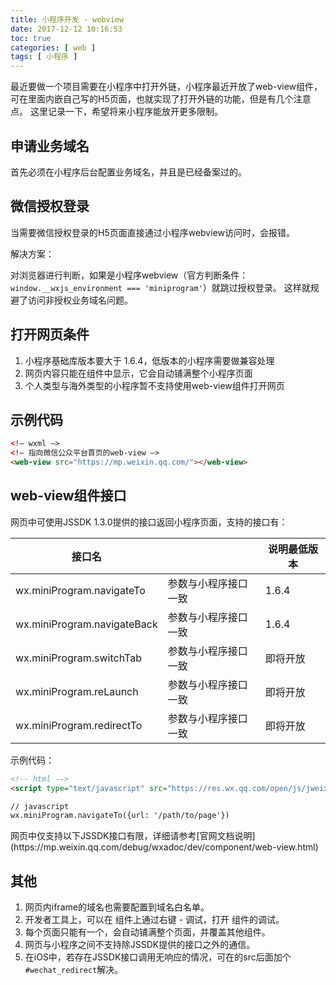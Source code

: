 ```yaml
---
title: 小程序开发 - webview
date: 2017-12-12 10:16:53
toc: true
categories: [ web ]
tags: [ 小程序 ]
---
```


最近要做一个项目需要在小程序中打开外链，小程序最近开放了web-view组件，
可在里面内嵌自己写的H5页面，也就实现了打开外链的功能，但是有几个注意点。
这里记录一下，希望将来小程序能放开更多限制。
<!-- more -->

## 申请业务域名

首先必须在小程序后台配置业务域名，并且是已经备案过的。

## 微信授权登录

当需要微信授权登录的H5页面直接通过小程序webview访问时，会报错。

解决方案：

对浏览器进行判断，如果是小程序webview（官方判断条件：`window.__wxjs_environment === 'miniprogram'`）就跳过授权登录。
这样就规避了访问非授权业务域名问题。

## 打开网页条件

1. 小程序基础库版本要大于 1.6.4，低版本的小程序需要做兼容处理
2. 网页内容只能在<web-view/>组件中显示，它会自动铺满整个小程序页面
3. 个人类型与海外类型的小程序暂不支持使用web-view组件打开网页

## 示例代码

```html
<!– wxml –>
<!– 指向微信公众平台首页的web-view –>
<web-view src="https://mp.weixin.qq.com/"></web-view>
```

## web-view组件接口

<web-view/>网页中可使用JSSDK 1.3.0提供的接口返回小程序页面，支持的接口有：

 接口名	                        |            | 说明最低版本 
-----------------------------|------------|--------
 wx.miniProgram.navigateTo   | 参数与小程序接口一致 | 1.6.4  
 wx.miniProgram.navigateBack | 参数与小程序接口一致 | 1.6.4  
 wx.miniProgram.switchTab    | 参数与小程序接口一致 | 即将开放   
 wx.miniProgram.reLaunch     | 参数与小程序接口一致 | 即将开放   
 wx.miniProgram.redirectTo   | 参数与小程序接口一致 | 即将开放   

示例代码：

```html
<!-- html -->
<script type="text/javascript" src="https://res.wx.qq.com/open/js/jweixin-1.3.0.js"></script>

// javascript
wx.miniProgram.navigateTo({url: '/path/to/page'})
```

<web-view/>
网页中仅支持以下JSSDK接口有限，详细请参考[官网文档说明](https://mp.weixin.qq.com/debug/wxadoc/dev/component/web-view.html)

## 其他

1. 网页内iframe的域名也需要配置到域名白名单。
1. 开发者工具上，可以在 <web-view/> 组件上通过右键 - 调试，打开 <web-view/> 组件的调试。
1. 每个页面只能有一个<web-view/>，<web-view/>会自动铺满整个页面，并覆盖其他组件。
1. <web-view/>网页与小程序之间不支持除JSSDK提供的接口之外的通信。
1. 在iOS中，若存在JSSDK接口调用无响应的情况，可在<web-view/>的src后面加个`#wechat_redirect`解决。
